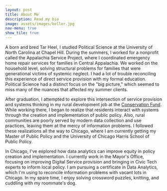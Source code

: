 ```yaml
---
layout: post
title: About Me
description: Read my bio
image: assets/images/keller.jpg
nav-menu: true
show_tile: true
---
```


A born and bred Tar Heel, I studied Political Science at the University of North Carolina at Chapel Hill. During the summers, I worked for a nonprofit called the Appalachia Service Project, where I coordinated emergency home repair services for families in Central Appalachia. We worked on the household level, solving structural problems for families that were generational victims of systemic neglect. I had a lot of trouble reconciling this experience of direct service provision with my formal education. Political Science had a distinct focus on the "big picture," which seemed to miss many of the nuances that affected my summer clients. 

After graduation, I attempted to explore this intersection of service provision and systems thinking in my rural development job at the <a href="https://www.conservationfund.org/our-work/resourceful-communities">Conservation Fund</a>. While working there, I began to realize that residents interact with systems through the creation and implementation of public policy. Also, rural communities are poorly served by modern data collection and use practices, leaving them at the mercy of information problems. I followed these realizations all the way to Chicago, where I am currently getting my Master of Public Policy and the University of Chicago Harris School of Public Policy.

In Chicago, I've explored how data analytics can improve equity in policy creation and implementation. I currently work in the Mayor's Office, focusing on improving Digital Service provision and bringing in Civic Tech experts to inform local policy. I am pursuing a certificate in Data Analytics, which I'm using to reconcile information problems with vacant lots in Chicago. In my spare time, I enjoy solving crossword puzzles, knitting, and cuddling with my roommate's dog.
